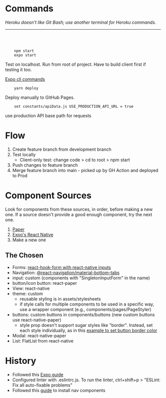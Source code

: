 # Commands
<i>Heroku doesn't like Git Bash; use another terminal for Heroku commands.</i>
<hr></hr><br></br>

        npm start
        expo start
Test on localhost. Run from root of project. Have to build client first if testing it too.

[Expo cli commands](https://docs.expo.dev/workflow/expo-cli/)

        yarn deploy
Deploy manually to GitHub Pages.

        set constants/apiData.js USE_PRODUCTION_API_URL = true
use production API base path for requests

# Flow
1. Create feature branch from development branch
2. Test locally
    - Client-only test: change code > cd to root > npm start
3. Push changes to feature branch
4. Merge feature branch into main - picked up by GH Action and deployed to Prod

# Component Sources
Look for components from these sources, in order, before making a new one.
If a source doesn't provide a good enough component, try the next one.
1. [Paper](https://callstack.github.io/react-native-paper/index.html)
2. [Expo's React Native](https://docs.expo.dev/versions/v45.0.0/react-native/activityindicator/)
3. Make a new one

## The Chosen
* Forms: [react-hook-form with react-native inputs](https://react-hook-form.com/get-started/#reactnative)
* Navigation: [@react-navigation/material-bottom-tabs](https://callstack.github.io/react-native-paper/bottom-navigation.html)
* input: custom (components with "SingletonInputForm" in the name)
* button/icon button: react-paper
* View: react-native
* theme: custom
  * reusable styling is in assets/stylesheets
  * if style calls for multiple components to be used in a specific way, use a wrapper component (e.g., components/pages/PageStyler)
* buttons: custom buttons in components/buttons (new custom buttons use react-native-paper)
  * style prop doesn't support sugar styles like "border". Instead, set each style individually, as in this [example to set button border color](https://github.com/callstack/react-native-paper/issues/2875)
* Modal: react-native-paper
* List: FlatList from react-native

# History
* Followed this [Expo guide](https://docs.expo.dev/get-started/create-a-new-app/)
* Configured linter with .eslintrc.js. To run the linter, ctrl+shift+p > "ESLint: Fix all auto-fixable problems"
* Followed this [guide](https://reactnavigation.org/docs/material-bottom-tab-navigator/) to install nav components
